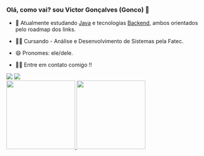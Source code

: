 ### Olá, como vai? sou Victor Gonçalves (Gonco) 👋 



- 🌱 Atualmente estudando [Java](https://roadmap.sh/java) e tecnologias [Backend](https://roadmap.sh/backend), ambos orientados pelo roadmap dos links. 
- 🐱‍👤 Cursando - Análise e Desenvolvimento de Sistemas pela Fatec. 
- 😄 Pronomes: ele/dele.

- 🙋‍♂️ Entre em contato comigo !!
<div align="left">
 <a href="https://www.linkedin.com/in/victorgonco/" target="_blank"><img src="https://img.shields.io/badge/-LinkedIn-%230077B5?style=for-the-badge&logo=linkedin&logoColor=white" target="_blank"></a>
  <a href = "mailto:victorgoncarmo@gmail.com"><img src="https://img.shields.io/badge/-Gmail-%23333?style=for-the-badge&logo=gmail&logoColor=white" target="_blank"></a>
</div>
<div align="left">
  <a href="https://github.com/goncoG1T">
  <img height="180em" src="https://github-readme-stats.vercel.app/api?username=goncoG1T&show_icons=true&theme=dark&include_all_commits=true&count_private=true"/>
  <img height="180em" src="https://github-readme-stats.vercel.app/api/top-langs/?username=goncoG1T&layout=compact&langs_count=7&theme=dark"/>
</div>

